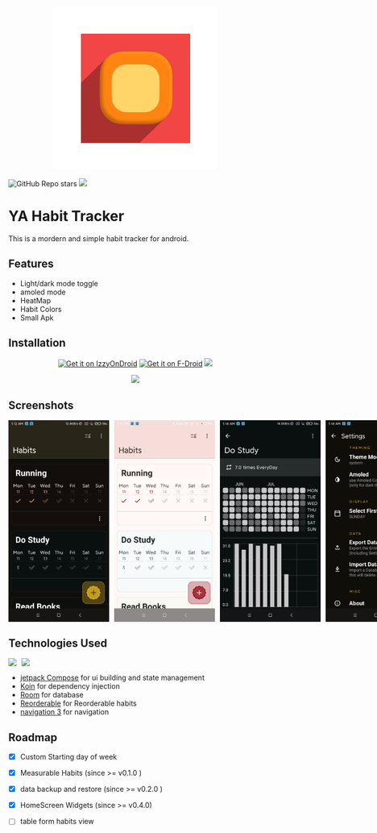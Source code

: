 




<p align="center">

  <img src="https://raw.githubusercontent.com/zaved707/Yet-Another-Habit-Tracker/refs/heads/master/app/src/main/res/mipmap-xxhdpi/ic_launcher_foreground.webp" alt="Logo">
</p>


<img alt="GitHub Repo stars" src="https://img.shields.io/github/stars/zaved707/yet-another-habit-tracker">
<img src= "https://img.shields.io/endpoint?url=https://apt.izzysoft.de/fdroid/api/v1/shield/com.zavedahmad.yaHabit"/>




# YA Habit Tracker


This is a mordern and simple habit tracker for android.


## Features

- Light/dark mode toggle
- amoled mode
- HeatMap
- Habit Colors
- Small Apk


## Installation

 <p align="center">
    <a href="https://apt.izzysoft.de/packages/com.zavedahmad.yaHabit"><img src="https://gitlab.com/IzzyOnDroid/repo/-/raw/master/assets/IzzyOnDroid.png" alt="Get it on IzzyOnDroid" height="80"></a>
    <a href="https://f-droid.org/packages/com.zavedahmad.yaHabit"><img src="https://fdroid.gitlab.io/artwork/badge/get-it-on.png" alt="Get it on F-Droid" height="80"></a>
    <a href="https://github.com/zaved707/Yet-Another-Habit-Tracker/releases/latest"><img src="https://raw.githubusercontent.com/andOTP/andOTP/master/assets/badges/get-it-on-github.png" height="80"></a>
   </p>
<p align = "center"> 
 <a href="http://apps.obtainium.imranr.dev/redirect.html?r=obtainium://add/https://github.com/zaved707/Yet-Another-Habit-Tracker"><img src="https://raw.githubusercontent.com/ImranR98/Obtainium/main/assets/graphics/badge_obtainium.png" height="55"></a>

</p>

## Screenshots

<div style="display: flex; flex-direction: row; gap: 10px;">
  <img src="https://github.com/zaved707/Yet-Another-Habit-Tracker/blob/master/fastlane/metadata/android/en-US/images/phoneScreenshots/1.jpg?raw=true" alt="App Screenshot 1" width="200"/>
  <img src="https://github.com/zaved707/Yet-Another-Habit-Tracker/blob/master/fastlane/metadata/android/en-US/images/phoneScreenshots/2.jpg?raw=true" alt="App Screenshot 2" width="200"/>
  <img src="https://github.com/zaved707/Yet-Another-Habit-Tracker/blob/master/fastlane/metadata/android/en-US/images/phoneScreenshots/3.jpg?raw=true" alt="App Screenshot 3" width="200"/>
  <img src="https://github.com/zaved707/Yet-Another-Habit-Tracker/blob/master/fastlane/metadata/android/en-US/images/phoneScreenshots/4.jpg?raw=true" alt="App Screenshot 3" width="200"/>
</div>




## Technologies Used
<div style="display: flex; flex-direction: row; gap: 10px;">
<img src = "https://ziadoua.github.io/m3-Markdown-Badges/badges/AndroidStudio/androidstudio3.svg"/>
<img src = "https://ziadoua.github.io/m3-Markdown-Badges/badges/Kotlin/kotlin2.svg">
</div>

- [jetpack Compose](https://developer.android.com/compose) for ui building and state management
- [Koin](https://github.com/InsertKoinIO/koin) for dependency injection
- [Room](https://developer.android.com/jetpack/androidx/releases/room) for database
- [Reorderable](https://github.com/Calvin-LL/Reorderable) for Reorderable habits
- [navigation 3](https://developer.android.com/guide/navigation/navigation-3) for navigation
## Roadmap
- [x] Custom Starting  day of week
- [x] Measurable Habits (since >= v0.1.0 )
- [x] data backup and restore (since >= v0.2.0 )
- [x] HomeScreen Widgets (since >= v0.4.0)
- [ ] table form habits view

 
 



